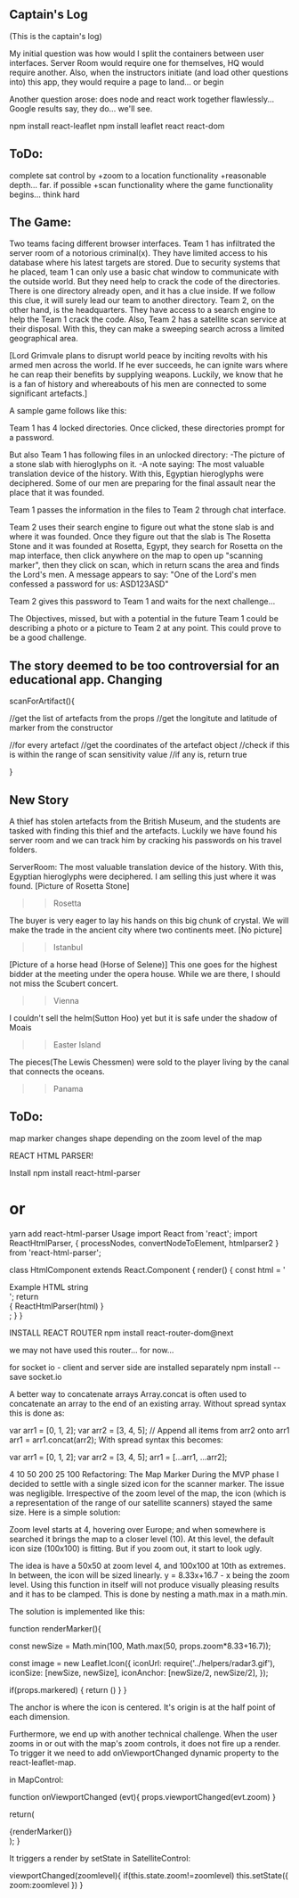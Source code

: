 ## Captain's Log

(This is the captain's log)

My initial question was how would I split the containers between user interfaces.
Server Room would require one for themselves, HQ would require another. Also, when the instructors initiate (and load other questions into) this app, they would require a page to land... or begin

Another question arose: does node and react work together flawlessly... Google results say, they do... we'll see.

npm install react-leaflet
npm install leaflet react react-dom

## ToDo:
complete sat control by
+zoom to a location functionality
+reasonable depth... far. if possible
+scan functionality
  where the game functionality begins... think hard

## The Game:
Two teams facing different browser interfaces.
Team 1 has infiltrated the server room of a notorious criminal(x). They have limited access to his database where his latest targets are stored. Due to security systems that he placed, team 1 can only use a basic chat window to communicate with the outside world. But they need help to crack the code of the directories. There is one directory already open, and it has a clue inside. If we follow this clue, it will surely lead our team to another directory.
Team 2, on the other hand, is the headquarters. They have access to a search engine to help the Team 1 crack the code. Also, Team 2 has a satellite scan service at their disposal. With this, they can make a sweeping search across a limited geographical area.

[Lord Grimvale plans to disrupt world peace by inciting revolts with his armed men across the world. If he ever succeeds, he can ignite wars where he can reap their benefits by supplying weapons. Luckily, we know that he is a fan of history and whereabouts of his men are connected to some significant artefacts.]

A sample game follows like this:

Team 1 has 4 locked directories. Once clicked, these directories prompt for a password.

But also Team 1 has following files in an unlocked directory:
-The picture of a stone slab with hieroglyphs on it.
-A note saying:
The most valuable translation device of the history. With this, Egyptian hieroglyphs were deciphered. Some of our men are preparing for the final assault near the place that it was founded.

Team 1 passes the information in the files to Team 2 through chat interface.

Team 2 uses their search engine to figure out what the stone slab is and where it was founded. Once they figure out that the slab is The Rosetta Stone and it was founded at Rosetta, Egypt, they search for Rosetta on the map interface, then click anywhere on the map to open up "scanning marker", then they click on scan, which in return scans the area and finds the Lord's men.
A message appears to say: "One of the Lord's men confessed a password for us: ASD123ASD"

Team 2 gives this password to Team 1 and waits for the next challenge...

The Objectives, missed, but with a potential in the future
Team 1 could be describing a photo or a picture to Team 2 at any point. This could prove to be a good challenge.

## The story deemed to be too controversial for an educational app. Changing

scanForArtifact(){

  //get the list of artefacts from the props
  //get the longitute and latitude of marker from the constructor

  //for every artefact
    //get the coordinates of the artefact object
    //check if this is within the range of scan sensitivity value
    //if any is, return true

}

## New Story
A thief has stolen artefacts from the British Museum, and the students are tasked with finding this thief and the artefacts.
Luckily we have found his server room and we can track him by cracking his passwords on his travel folders.

ServerRoom:
The most valuable translation device of the history. With this, Egyptian hieroglyphs were deciphered. I am selling this just where it was found. [Picture of Rosetta Stone]
>>Rosetta

The buyer is very eager to lay his hands on this big chunk of crystal. We will make the trade in the ancient city where two continents meet.
[No picture]
>>Istanbul

[Picture of a horse head (Horse of Selene)] This one goes for the highest bidder at the meeting under the opera house. While we are there, I should not miss the Scubert concert.
>>Vienna

I couldn't sell the helm(Sutton Hoo) yet but it is safe under the shadow of Moais
>> Easter Island

The pieces(The Lewis Chessmen) were sold to the player living by the canal that connects the oceans.
>> Panama

## ToDo:
  map marker changes shape depending on the zoom level of the map


REACT HTML PARSER!

Install
npm install react-html-parser
# or
yarn add react-html-parser
Usage
import React from 'react';
import ReactHtmlParser, { processNodes, convertNodeToElement, htmlparser2 } from 'react-html-parser';

class HtmlComponent extends React.Component {
  render() {
    const html = '<div>Example HTML string</div>';
    return <div>{ ReactHtmlParser(html) }</div>;
  }
}



INSTALL REACT ROUTER
npm install react-router-dom@next

we may not have used this router... for now...


for socket io  - client and server side are installed separately
npm install --save socket.io




A better way to concatenate arrays
Array.concat is often used to concatenate an array to the end of an existing array. Without spread syntax this is done as:

var arr1 = [0, 1, 2];
var arr2 = [3, 4, 5];
// Append all items from arr2 onto arr1
arr1 = arr1.concat(arr2);
With spread syntax this becomes:

var arr1 = [0, 1, 2];
var arr2 = [3, 4, 5];
arr1 = [...arr1, ...arr2];


4 10
50  200
25  100
Refactoring: The Map Marker
During the MVP phase I decided to settle with a single sized icon for the scanner marker. The issue was negligible. Irrespective of the zoom level of the map, the icon (which is a representation of the range of our satellite scanners) stayed the same size.
Here is a simple solution:

Zoom level starts at 4, hovering over Europe; and when somewhere is searched it brings the map to a closer level (10). At this level, the default icon size (100x100) is fitting. But if you zoom out, it start to look ugly.

The idea is have a 50x50 at zoom level 4, and 100x100 at 10th as extremes. In between, the icon will be sized linearly.
y = 8.33x+16.7 - x being the zoom level. Using this function in itself will not produce visually pleasing results and it has to be clamped. This is done by nesting a math.max in a math.min.

The solution is implemented like this:

function renderMarker(){

  const newSize = Math.min(100, Math.max(50, props.zoom*8.33+16.7));

  const image = new Leaflet.Icon({
   iconUrl: require('../helpers/radar3.gif'),
   iconSize:     [newSize, newSize],
   iconAnchor:   [newSize/2, newSize/2],
  });

  if(props.markered)
  {
    return (<Marker
      icon= {image}
      position={props.markerCoordinates}
    />)
  }
}

The anchor is where the icon is centered. It's origin is at the half point of each dimension.

Furthermore, we end up with another technical challenge. When the user zooms in or out with the map's zoom controls, it does not fire up a render. To trigger it we need to add onViewportChanged dynamic property to the react-leaflet-map.

in MapControl:

function onViewportChanged (evt){
  props.viewportChanged(evt.zoom)
 }

  return(
    <div className="map-container">
      <Map
        center={props.viewedLocation}
        zoom={props.zoom}
        ref={this.mapRef}
        onViewportChange={onViewportChanged}
        onClick={handleClick}>
        {renderMarker()}
        <TileLayer
          url="https://api.tiles.mapbox.com/v4/{id}/{z}/{x}/{y}.png?access_token={accessToken}"
          attribution="&copy; <a href=&quot;https://www.openstreetmap.org;>OpenStreetMap</a> contributors "
          id= 'mapbox.streets'
          accessToken= {API_KEY}
        />
      </Map>
    </div>
  );
}


It triggers a render by setState in SatelliteControl:

viewportChanged(zoomlevel){
  if(this.state.zoom!=zoomlevel)
    this.setState({
      zoom:zoomlevel
    })
}
